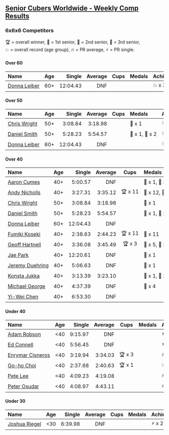 <style>table {white-space: nowrap;}</style>

## [Senior Cubers Worldwide - Weekly Comp Results](/scw-comp/results/)
### 6x6x6 Competitors

<span style="white-space: nowrap;">🏆 = overall winner</span>, <span style="white-space: nowrap;">🥇 = 1st senior</span>, <span style="white-space: nowrap;">🥈 = 2nd senior</span>, <span style="white-space: nowrap;">🥉 = 3rd senior</span>, <span style="white-space: nowrap;">💥 = overall record (age group)</span>, <span style="white-space: nowrap;">🔥 = PR average</span>, <span style="white-space: nowrap;">⚡ = PR single</span>.

#### Over 60

| Name | Age | Single | Average | Cups | Medals | Achievements |
| :-- | :--: | --: | --: | :--: | :-- | :-- |
| [Donna Leiber](../../persons/donna_leiber/666.md) | 60+ | 12:04.43 | DNF |  |  | 💥 x 3, ⚡ x 3 |

#### Over 50

| Name | Age | Single | Average | Cups | Medals | Achievements |
| :-- | :--: | --: | --: | :--: | :-- | :-- |
| [Chris Wright](../../persons/chris_wright/666.md) | 50+ | 3:08.84 | 3:18.98 |  | 🥈 x 1 | 💥 x 1, 🔥 x 1, ⚡ x 1 |
| [Daniel Smith](../../persons/daniel_smith/666.md) | 50+ | 5:28.23 | 5:54.57 |  | 🥈 x 1, 🥉 x 2 | 💥 x 1, 🔥 x 1, ⚡ x 1 |
| [Donna Leiber](../../persons/donna_leiber/666.md) | 60+ | 12:04.43 | DNF |  |  | 💥 x 3, ⚡ x 3 |

#### Over 40

| Name | Age | Single | Average | Cups | Medals | Achievements |
| :-- | :--: | --: | --: | :--: | :-- | :-- |
| [Aaron Cumes](../../persons/aaron_cumes/666.md) | 40+ | 5:00.57 | DNF |  | 🥈 x 1, 🥉 x 4 | ⚡ x 3 |
| [Andy Nicholls](../../persons/andy_nicholls/666.md) | 40+ | 3:27.31 | 3:35.12 | 🏆 x 11 | 🥇 x 12, 🥈 x 1 | 💥 x 5, 🔥 x 2, ⚡ x 4 |
| [Chris Wright](../../persons/chris_wright/666.md) | 50+ | 3:08.84 | 3:18.98 |  | 🥈 x 1 | 💥 x 1, 🔥 x 1, ⚡ x 1 |
| [Daniel Smith](../../persons/daniel_smith/666.md) | 50+ | 5:28.23 | 5:54.57 |  | 🥈 x 1, 🥉 x 2 | 💥 x 1, 🔥 x 1, ⚡ x 1 |
| [Donna Leiber](../../persons/donna_leiber/666.md) | 60+ | 12:04.43 | DNF |  |  | 💥 x 3, ⚡ x 3 |
| [Fumiki Koseki](../../persons/fumiki_koseki/666.md) | 40+ | 2:38.63 | 2:44.23 | 🏆 x 11 | 🥇 x 11 | 💥 x 2, 🔥 x 2, ⚡ x 2 |
| [Geoff Hartnell](../../persons/geoff_hartnell/666.md) | 40+ | 3:36.08 | 3:45.49 | 🏆 x 3 | 🥇 x 5, 🥈 x 11, 🥉 x 1 | 🔥 x 4, ⚡ x 3 |
| [Jae Park](../../persons/jae_park/666.md) | 40+ | 12:20.61 | DNF |  | 🥈 x 1 | ⚡ x 1 |
| [Jeremy Duehring](../../persons/jeremy_duehring/666.md) | 40+ | 5:06.63 | DNF |  | 🥉 x 1 | ⚡ x 2 |
| [Konsta Jukka](../../persons/konsta_jukka/666.md) | 40+ | 3:13.39 | 3:23.10 |  | 🥇 x 1, 🥈 x 6 | 🔥 x 5, ⚡ x 4 |
| [Michael George](../../persons/michael_george/666.md) | 40+ | 4:37.39 | DNF |  | 🥉 x 4 | ⚡ x 7 |
| [Yi-Wei Chen](../../persons/yi_wei_chen/666.md) | 40+ | 6:53.30 | DNF |  |  | ⚡ x 1 |

#### Under 40

| Name | Age | Single | Average | Cups | Medals | Achievements |
| :-- | :--: | --: | --: | :--: | :-- | :-- |
| [Adam Robson](../../persons/adam_robson/666.md) | <40 | 9:15.97 | DNF |  |  | ⚡ x 1 |
| [Ed Connell](../../persons/ed_connell/666.md) | <40 | 5:56.45 | DNF |  |  | ⚡ x 1 |
| [Enrymar Cisneros](../../persons/enrymar_cisneros/666.md) | <40 | 3:19.94 | 3:34.03 | 🏆 x 3 |  | 🔥 x 5, ⚡ x 5 |
| [Go-ho Choi](../../persons/go_ho_choi/666.md) | <40 | 2:37.68 | 2:40.63 | 🏆 x 1 |  | 💥 x 1, 🔥 x 1, ⚡ x 1 |
| [Pete Lee](../../persons/pete_lee/666.md) | <40 | 4:09.23 | 4:19.08 |  |  | 🔥 x 4, ⚡ x 6 |
| [Peter Osudar](../../persons/peter_osudar/666.md) | <40 | 4:08.97 | 4:43.11 |  |  | 🔥 x 1, ⚡ x 1 |

#### Under 30

| Name | Age | Single | Average | Cups | Medals | Achievements |
| :-- | :--: | --: | --: | :--: | :-- | :-- |
| [Joshua Riegel](../../persons/joshua_riegel/666.md) | <30 | 6:39.98 | DNF |  |  | ⚡ x 2 |


<!-- Global site tag (gtag.js) - Google Analytics -->
<script async src="https://www.googletagmanager.com/gtag/js?id=UA-86348435-3"></script>
<script>window.dataLayer = window.dataLayer || []; function gtag() {dataLayer.push(arguments);} gtag('js', new Date()); gtag('config', 'UA-86348435-3');</script>
